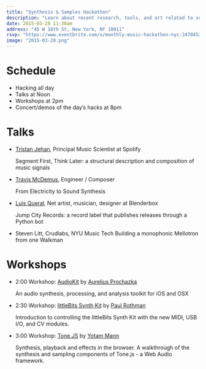 ```yaml
---
title: "Synthesis & Samples Hackathon"
description: "Learn about recent research, tools, and art related to sound synthesis and audio sampling"
date: 2015-03-28 11:30am
address: "45 W 18th St, New York, NY 10011"
rsvp: "https://www.eventbrite.com/o/monthly-music-hackathon-nyc-2470452960"
image: "2015-03-28.png"
---
```

# Schedule

- Hacking all day
- Talks at Noon
- Workshops at 2pm
- Concert/demos of the day’s hacks at 8pm

# Talks

- [Tristan Jehan](http://web.media.mit.edu/~tristan/),
  Principal Music Scientist at Spotify

  Segment First, Think Later: a structural description and composition of music signals

- [Travis McDemus](http://travis.mcdem.us/), Engineer / Composer
  
  From Electricity to Sound Synthesis

- [Luis Queral](http://www.luisquer.al/), Net artist, musician, designer at Blenderbox

  Jump City Records: a record label that publishes releases through a Python bot

- Steven Litt, Crudlabs, NYU Music Tech
  Building a monophonic Mellotron from one Walkman

# Workshops

- 2:00 Workshop: [AudioKit](http://audiokit.io/) 
  by [Aurelius Prochazka](http://aure.com/)

  An audio synthesis, processing, and analysis toolkit for iOS and OSX

- 2:30 Workshop: [littleBits Synth Kit](http://littlebits.cc/kits/synth-kit)
  by [Paul Rothman](http://fridgebuzzz.com/)
  
  Introduction to controlling the littleBits Synth Kit with the new MIDI, USB I/O, and CV modules.

- 3:00 Workshop: [Tone.JS](https://github.com/Tonejs/Tone.js)
  by [Yotam Mann](https://yotammann.info/)

  Synthesis, playback and effects in the browser. A walkthrough of the synthesis and sampling components of Tone.js - a Web Audio framework.
